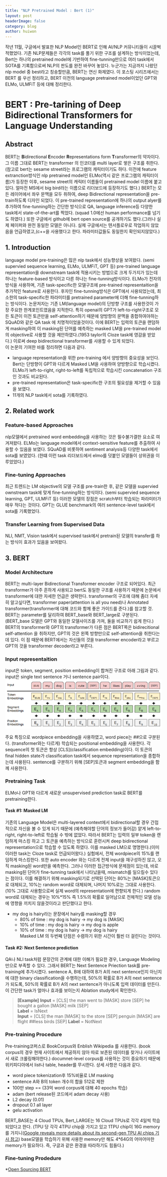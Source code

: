 ```yaml
---
title: "NLP Pretrained Model : Bert (1)"
layout: post
headerImage: false
category: blog
author: huiwon
---
```

작년 11월, 구글에서 발표한 NLP Model인 BERT로 인해 AI/NLP 커뮤니티들이 시끌벅적했었다. 기존 NLP문제들은 각각의 task를 풀기 위한 구조를 설계하는 방식이었는데, Bert는 하나의 pretrained model에 기반하여 fine-tunning만으로 여러 task에서 SOTA를 기록함으로써 NLP의 판도를 완전 바꾸어 놓았다. 누군가는 지금까지 나왔던 nlp model 중 best라고 칭송할만큼, BERT는 연신 화제였다. 이 포스팅 시리즈에서는 BERT 를 우선 정리하고, BERT 이전의 language pretrained model이었던 GPT와 ELMo, ULMFiT 등에 대해 정리한다.

# BERT : Pre-tarining of Deep Bidirectional Transformers for Language Understanding
## Abstract
BERT는 **B**idirectional **E**ncoder **R**epresentations form **T**ransformer의 약자이다. 그 이름 그대로 BERT는 transformer 의 인코더를 multi layer로 쌓은 구조를 취한다. (참고로 bert는 sesame street라는 프로그램의 캐릭터이기도 하다. 이전에 feature extranction방식인 nlp pretrained model인 ELMo(역시 같은 프로그램의 캐릭터이름)가 등장한 이후, sesame street의 캐릭터 이름들이 pretrained model 이름에 붙고 있다. 얼마전 MS에서 big bird라는 이름으로 리더보드에 등장하기도 했다.) BERT는 모든 레이어에서 좌우 문맥을 모두 취하여, deep Bidirectional representation을 pre-train하도록 디자인 되었다. 이 pre-trained representation에 하나의 output alyer를 추가하여 fine-tunning하는 간단한 방식으로 QA, language inference등 다양한 task에서 state-of-the-art를 찍었다. (squad 1.0에선 human performance를 넘기도 하였다.) 또한 구글에서 github에 bert open source를 공개하기도 했다.(그러나 실제 페이퍼와 완전 동일한 모델은 아니다. 실제 구글에서는 텐서플로우로 작업하지 않았음을 언급하였고,(c++을 사용했다고 한다. 파라미터값들도 동일한지 확인되지않았다.)

## 1. Introduction
language model pre-training은 많은 nlp task에서 성능향상을 보여왔다. (semi supervied sequence learning, ELMo, ULMFiT, GPT 등) pre-trained language representation을 downstream task에 적용시키는 방법으로 크게 두가지가 있는데 하나는 feature-based 방식이고 다른 하나는 fine-tunning방식이다. ELMo가 전자의 방식을 사용하며, 기존 task-specific한 모델구조에 pre-trained representaition을 추가적인 feature로 사용한다. 후자인 fine-tunning방식은 GPT에서 사용되었는데, 최소한의 task-specific한 파라미터를 pretrained parameter에 더해 fine-tunning하는 방식이다. 논문저자는 기존 LM(language model)의 단방향 구조를 사용한것이 가장 주요한 한계포인트였음을 지적한다. 특히 openai의 GPT가 left-to-right구조로 모든 토큰이 이전 토큰만을 self-attention하기 때문에 양방향의 문맥을 종합하여야하는 SQuAD와 같은 QA task 에 치명적이었을것이다. 이에 BERT는 입력의 토큰을 랜덤하게 masking하여 이 masking된 단어를 예측하는 masked LM을 pre-trained model 의 objective로 사용할 것을 제안하였다.(1953 taylor의 Cloze task에 영감을 받았다.) 이로써 deep bidirectional transformer를 사용할 수 있게 되었다.  
이 논문의 기여한 바를 정리하면 다음과 같다.
* language representation을 위한 pre-training 에서 양방향의 중요성을 보인다. Bert는 단방향이 GPT와 다르게 Masked LM을 사용하여 양방향으로 학습시켰다. ELMo가 left-to-right, right-to-left를 독립적으로 학습시킨 concatenation 구조인 것과도 비교된다.  
* pre-trained representation은 task-specific한 구조의 필요성을 제거할 수 있음을 보였다.
* 11개의 NLP task에서 sota를 기록하였다.

## 2. Related work
### Feature-based Approaches
nlp모델에서 pretrained word embedding을 사용하는 것은 필수불가결한 요소로 여겨져왔다. ELMo는 language model에서 context-sensitive feature를 추출하여 사용할 수 있음을 보였다. SQuAD를 비롯하여 sentiment analysis등 다양한 task에서 sota를 보였었다. (한떄 이런 task 리더보드에서 elmo를 덧붙인 모델들이 상위권을 이루었었다.)  
### Fine-tuning Approaches
최근 트렌드는 LM objective의 모델 구조를 pre-train한 후, 같은 모델을 supervied ownstream task에 맞게 fine-tunning하는 방식이다. (semi supervied sequence learning, GPT, ULMFiT 등) 이러한 모델의 장점은 scratch부터 학습되는 파라미터가 매우 적다는 것이다. GPT는 GLUE benchmark의 여러 sentence-level task에서 sota를 기록했었다.
### Transfer Learning from Supervised Data
NLI, NMT, Vision task에서 supervised task에서 pretrain된 모델의 transfer를 하는 방식이 효과가 있음을 보여왔다.

## 3. BERT
### Model Architecture
BERT는 multi-layer Bidirectional Transformer encoder 구조로 되어있다. 최근 transformer가 아주 흔하게 사용되고 bert도 동일한 구조를 사용하기 때문에 논문에서 transformer에 대한 자세한 언급은 생략한다. transformer의 구조에 대해 좀더 자세히 알고싶다면, transformer paper(attention is all you need)나 Annotated transformer(transformer에 대해 코드와 함께 좋은 가이드를 준다.)를 참고할 것. BERT는 parameter를 달리하여 BERT_base와 BERT_large로 구분된다. (BERT_base 모델은 GPT와 동일한 모델사이즈를 가져, 둘을 비교하기 쉽게 한다.) BERT의 transformer와 GPT의 transformer가 다른 점은 BERT쪽은 bidirecitional self-attention 을 취하지만, GPT의 것은 왼쪽 방향만으로 self-attention을 취한다는데 있다. 이 점 때문에 BERT에서는 자신들의 것을 transformer encoder라고 부르고 GPT의 것을 transformer decoder라고 부른다.
### Input representaition
input은 token, segment, position embedding이 합쳐진 구조로 아래 그림과 같다. input은 single text sentence 거나 sentence pair이다.  
![BERT input representation](../assets/images/bert/bert_input.png)

주요 특징으로 wordpiece embedding을 사용하였고, word piece는 ##으로 구분된다. (transformer와는 다르게) 학습되는 positional embedding을 사용한다. 각 sequence의 첫 토큰은 항상 [CLS](classification embedding)이다. 이 토큰의 final hidden state가 classification task에서 sequence representation을 종합하는데 사용된다. sentence를 구분하기 위해 [SEP]토큰과 segment embedding을 함께 사용한다.  
### Pretraining Task
ELMo나 GPT와 다르게 새로운 unsupervised prediction task로 BERT를 pretraining한다.
#### Task #1: Masked LM  
기존의 Language Model은 multi-layered context에서 bidirectional할 경우 간접적으로 자신을 볼 수 있게 되기 때문에 (예측해야할 단어의 정보가 들어감) 얕게 left-to-right, right-to-left로 학습될 수 밖에 없었다. 따라서 BERT는 입력의 일부 token을 랜덤하게 마스킹 하고 그 토큰을 예측하는 방식으로 훈련시켜 deep bidirectional representation으로 학습할 수 있도록 하였다. 이를 masked LM으로 명명한다.(이미 이러한 task는 Cloze task로 언급되어왔다.) 실험에서, 전체 wordpiece의 15%를 랜덤하게 마스킹한다. 또한 auto encoder 와는 다르게 전체 input을 재구성하진 않고, 오직 masking된 word만을 예측한다. 그러나 이러한 접근방식에 문제점이 있는데, 바로 masking된 단어가 fine-tunning task에서 나타났을때, mismatch를 일으킬수 있다는 점이다. 이를 해결하기 위해 masking되기로 선택된 단어는 80%는 [MASK]토큰으로 대체되고, 10%는 random word로 대체되며, 나머지 10%로는 그대로 사용한다. (10% 그대로 사용함으로써 실제 word의 representation에 편향되게 한다.) random word로 대체되는 경우는 10%*15% 즉 1.5%의 확률로 일어남으로 전체적인 모델 성능에 영향을 끼치지 않을것이라고 판단했다고 한다.
* my dog is hairy라는 문장에서 hairy를 masking할 경우  
  * 80% of time : my dog is hairy → my dog is [MASK]
  * 10% of time : my dog is hairy → my dog is apple
  * 10% of time : my dog is hairy → my dog is hairy  
Masked LM 의 두번째 단점은 수렴하기 위한 시간이 훨씬 더 걸린다는 것이다.
#### Task #2: Next Sentence prediction
QA나 NLI task처럼 문장간의 관계에 대한 이해가 필요한 경우, Language Modeling만으로 부족할 수 있다. 그래서 BERT는 Next Sentence Priection task를 pre-training에 추가시켰다. sentence A, B에 대하여 B가 A의 next sentence인지 아닌지에 대한 binary classification을 수행하는데, 50%의 확률로 B가 A의 next sentence가 되도록, 50%의 확률로 B가 A의 next sentence가 아니도록 입력 데이터를 만든다. 이 간단한 task가 얼마나 효과를 보이는지 Ablation study에서 확인한다.
> **[Example]**
**Input** = [CLS] the man went to [MASK] store [SEP] he bought a gallon [MASK] milk [SEP]  
**Label** = IsNext  
**Input** = [CLS] the man [MASK] to the store [SEP] penguin [MASK] are flight ##less birds [SEP]
**Label** = NotNext  

### Pre-training Procedure
Pre-training코퍼스로 BookCorpus와 Enblish Wikipedia 를 사용한다. (book corpus의 경우 현재 사이트에서 제공하지 않아 따로 보존된 데이터를 찾거나 사이트에서 새로 크롤링해야한다.) documnet-level corpus를 사용하는 것이 중요하기 때문에 위키피디아에서 list나 table, header를 무시한다. 상세 사항은 다음과 같다.
* word piece tokenization후 15%비율로 LM masking
* sentence A와 B의 token 개수의 합을 512로 제한
* 100만 step == (33억 word corpus에 대해 40 epochs 학습)
* adam (bert release된 코드에서 adam decay 사용)
* L2 decay (0.01)
* dropout 0.1 all layer
* gelu activation  

BERT_BASE는 4 Cloud TPUs, Bert_LARGE는 16 Cloud TPUs로 각각 4일씩 학습되었다고 한다. (TPU 당 각각 4TPU chip을 가지고 있고 1TPU chip이  16G memory를 가지니([Google reveals more details about its second-gen TPU AI chips 기사 참고](https://www.theinquirer.net/inquirer/news/3023202/google-reveals-more-details-about-its-second-gen-tpu-ai-chips)) base모델을 학습하기 위해 사용한 memory만 해도 4*64G의 어마어마한 memory가 필요하다. 즉, 구글과 같은 환경을 따라하기도 힘들다.)

### Fine-tuning Prodedure






*[Open Sourcing BERT](https://ai.googleblog.com/2018/11/open-sourcing-bert-state-of-art-pre.html)

